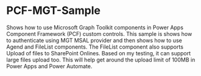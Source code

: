 # PCF-MGT-Sample
Shows how to use Microsoft Graph Toolkit components in Power Apps Component Framework (PCF) custom controls. This sample is shows how to authenticate using MGT MSAL provider and then shows how to use Agend and FileList components. 
The FileList component also supports Upload of files to SharePoint Onlines. Based on my testing, it can support large files upload too. This will help get around the upload limit of 100MB in Power Apps and Power Automate.

